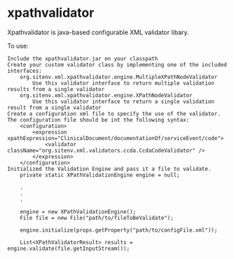 xpathvalidator
==============

Xpathvalidator is java-based configurable XML validator libary.

To use:

	Include the xpathvalidator.jar on your classpath
	Create your custom validator class by implementing one of the included interfaces:
		org.sitenv.xml.xpathvalidator.engine.MultipleXPathNodeValidator
			Use this validator interface to return multiple validation results from a single validator
		org.sitenv.xml.xpathvalidator.engine.XPathNodeValidator
			Use this validator interface to return a single validation result from a single validator 
	Create a configuration xml file to specify the use of the validator.  The configuration file should be int the following syntax:
		<configuration>
			<expression xpathExpression="ClinicalDocument/documentationOf/serviceEvent/code">
				<validator className="org.sitenv.xml.validators.ccda.CcdaCodeValidator" />
			</expression>
		</configuration>
	Initialized the Validation Engine and pass it a file to validate.
		private static XPathValidationEngine engine = null;

		.
		.
		.

		engine = new XPathValidationEngine();
		File file = new File("path/to/fileToBeValidate");

		engine.initialize(props.getProperty("path/to/configFile.xml"));

		List<XPathValidatorResult> results = engine.validate(file.getInputStream());